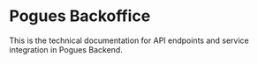 # Pogues Backoffice

This is the technical documentation for API endpoints and service integration in Pogues Backend.
